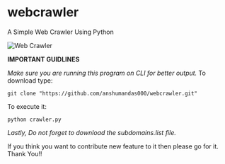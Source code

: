 # webcrawler
A Simple Web Crawler Using Python 


![Web Crawler](https://user-images.githubusercontent.com/49448018/68621539-09bbf400-04f6-11ea-9883-1809ee4d4369.jpg)


**IMPORTANT GUIDLINES**

_Make sure you are running this program on CLI for better output._
To download type:

```git clone "https://github.com/anshumandas000/webcrawler.git"```

To execute it:

```python crawler.py```


 _Lastly, Do not forget to download the subdomains.list file._
 
 
If you think you want to contribute new feature to it then please go for it.
Thank You!!
